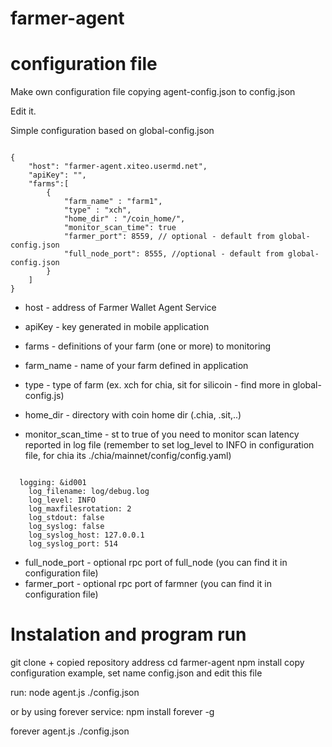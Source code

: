 # farmer-agent

# configuration file
Make own configuration file copying agent-config.json to config.json

Edit it. 

Simple configuration based on global-config.json

```

{
    "host": "farmer-agent.xiteo.usermd.net",
    "apiKey": "",
    "farms":[
        {
            "farm_name" : "farm1",
            "type" : "xch",
            "home_dir" : "/coin_home/",
            "monitor_scan_time": true
            "farmer_port": 8559, // optional - default from global-config.json
            "full_node_port": 8555, //optional - default from global-config.json
        }
    ]
}

```


* host - address of Farmer Wallet Agent Service
* apiKey - key  generated in mobile application
* farms - definitions of your farm  (one or more) to monitoring

* farm_name - name of your farm defined in application
* type - type of farm (ex. xch for chia, sit for silicoin - find more in global-config.js)
* home_dir - directory with coin home dir (.chia, .sit,..)
* monitor_scan_time - st to true of you need to monitor scan latency reported in log file (remember to set log_level to INFO in configuration file, for chia its ./chia/mainnet/config/config.yaml)

```

  logging: &id001
    log_filename: log/debug.log
    log_level: INFO
    log_maxfilesrotation: 2
    log_stdout: false
    log_syslog: false
    log_syslog_host: 127.0.0.1
    log_syslog_port: 514

```    
* full_node_port  - optional rpc port of full_node (you can find it in configuration file)
* farmer_port - optional rpc port of farmner (you can find it in configuration file)


# Instalation and program run
git clone + copied repository address
cd farmer-agent
npm install
copy configuration example, set name config.json and edit this file

run:
node agent.js ./config.json

or by using  forever service:
npm install forever -g

forever agent.js ./config.json
